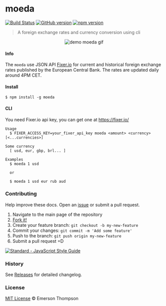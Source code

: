 # moeda
[![Build Status](https://travis-ci.org/thompsonemerson/moeda.svg?branch=master)](https://travis-ci.org/thompsonemerson/moeda)
[![GitHub version](https://badge.fury.io/gh/thompsonemerson%2Fmoeda.svg)](https://badge.fury.io/gh/thompsonemerson%2Fmoeda)
[![npm version](https://badge.fury.io/js/moeda.svg)](http://badge.fury.io/js/moeda)
> A foreign exchange rates and currency conversion using cli


<p align="center">
  <img src="demo_moeda.gif" alt="demo moeda gif">
</p>


#### Info
The `moeda` use JSON API [Fixer.io](http://fixer.io/) for current and historical foreign exchange rates published by the European Central Bank.
The rates are updated daily around 4PM CET.


#### Install
```
$ npm install -g moeda
```

#### CLI

You need Fixer.io api key, you can get one at https://fixer.io/
```
Usage
  $ FIXER_ACCESS_KEY=your_fixer_api_key moeda <amount> <currency> [<...currencies>]

Some currency
  [ usd, eur, gbp, brl... ]

Examples
  $ moeda 1 usd

  or

  $ moeda 1 usd eur rub aud
```


### Contributing
Help improve these docs. Open an [issue](https://github.com/thompsonemerson/moeda/issues/new) or submit a pull request.

1. Navigate to the main page of the repository
1. [Fork it!](https://github.com/thompsonemerson/moeda#fork-destination-box)
1. Create your feature branch: `git checkout -b my-new-feature`
1. Commit your changes: `git commit -m 'Add some feature'`
1. Push to the branch: `git push origin my-new-feature`
1. Submit a pull request =D

[![Standard - JavaScript Style Guide](https://cdn.rawgit.com/feross/standard/master/badge.svg)](https://github.com/feross/standard)


### History
See [Releases](https://github.com/thompsonemerson/moeda/releases) for detailed changelog.


### License
[MIT License](http://thompsonemerson.mit-license.org/) © Emerson Thompson
